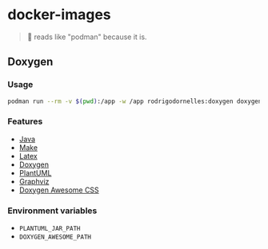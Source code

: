# docker-images

> :whale2: reads like "podman" because it is.

## Doxygen ##

### Usage ###

```sh
podman run --rm -v $(pwd):/app -w /app rodrigodornelles:doxygen doxygen
```

### Features ###

 * [Java](https://gohorseprocess.com.br)
 * [Make](https://www.gnu.org/software/make)
 * [Latex](https://www.latex-project.org)
 * [Doxygen](https://www.doxygen.nl)
 * [PlantUML](https://plantuml.com)
 * [Graphviz](https://graphviz.org)
 * [Doxygen Awesome CSS](https://jothepro.github.io/doxygen-awesome-css)

### Environment variables ###

 * `PLANTUML_JAR_PATH`
 * `DOXYGEN_AWESOME_PATH`
